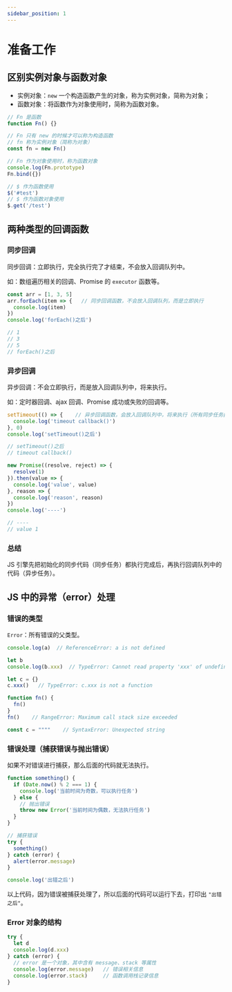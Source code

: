 ```yaml
---
sidebar_position: 1
---
```


# 准备工作

## 区别实例对象与函数对象

- 实例对象：`new` 一个构造函数产生的对象，称为实例对象，简称为对象；
- 函数对象：将函数作为对象使用时，简称为函数对象。

```js
// Fn 是函数
function Fn() {}

// Fn 只有 new 的时候才可以称为构造函数
// fn 称为实例对象（简称为对象）
const fn = new Fn()

// Fn 作为对象使用时，称为函数对象
console.log(Fn.prototype)		
Fn.bind({})

// $ 作为函数使用
$('#test')
// $ 作为函数对象使用
$.get('/test')
```

## 两种类型的回调函数

### 同步回调

同步回调：立即执行，完全执行完了才结束，不会放入回调队列中。

如：数组遍历相关的回调、Promise 的 `executor` 函数等。

```js
const arr = [1, 3, 5]
arr.forEach(item => {   // 同步回调函数，不会放入回调队列，而是立即执行
  console.log(item)
})
console.log('forEach()之后')

// 1
// 3
// 5
// forEach()之后
```

### 异步回调

异步回调：不会立即执行，而是放入回调队列中，将来执行。

如：定时器回调、ajax 回调、Promise 成功或失败的回调等。

```js title="定时器回调"
setTimeout(() => {    // 异步回调函数，会放入回调队列中，将来执行（所有同步任务执行完后才可能执行）
  console.log('timeout callback()')
}, 0)
console.log('setTimeout()之后')

// setTimeout()之后
// timeout callback()
```

```js title="Promise 成功或失败的回调"
new Promise((resolve, reject) => {
  resolve(1)
}).then(value => {
  console.log('value', value)
}, reason => {
  console.log('reason', reason)
})
console.log('----')

// ----
// value 1
```

### 总结

JS 引擎先把初始化的同步代码（同步任务）都执行完成后，再执行回调队列中的代码（异步任务）。

## JS 中的异常（error）处理

### 错误的类型

`Error`：所有错误的父类型。

```js title="ReferenceError：引用的变量不存在"
console.log(a)  // ReferenceError: a is not defined
```

```js title="TypeError：数据类型不正确"
let b
console.log(b.xxx)  // TypeError: Cannot read property 'xxx' of undefined

let c = {}
c.xxx()   // TypeError: c.xxx is not a function
```

```js title="RangeError：数据值不在其所允许的范围内"
function fn() {
  fn()
}
fn()    // RangeError: Maximum call stack size exceeded
```

```js title="SyntaxError：语法错误"
const c = """"    // SyntaxError: Unexpected string
```

### 错误处理（捕获错误与抛出错误）

如果不对错误进行捕获，那么后面的代码就无法执行。

```js
function something() {
  if (Date.now() % 2 === 1) {
    console.log('当前时间为奇数，可以执行任务')
  } else {
    // 抛出错误
    throw new Error('当前时间为偶数，无法执行任务')
  }
}

// 捕获错误
try {
  something()
} catch (error) {
  alert(error.message)
}

console.log('出错之后')
```

以上代码，因为错误被捕获处理了，所以后面的代码可以运行下去，打印出 `"出错之后"`。

### Error 对象的结构

```js
try {
  let d
  console.log(d.xxx)
} catch (error) {
  // error 是一个对象，其中含有 message、stack 等属性
  console.log(error.message)   // 错误相关信息
  console.log(error.stack)     // 函数调用栈记录信息
}
```


